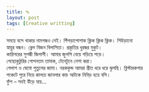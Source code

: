 ```yaml
---
title: স্ব১
layout: post
tags: [Creative writting]
---
```


সময়ে বসে থাকার নামগন্ধও নেই। পিঁপড়াপোশাক ক্লিক ক্লিক ক্লিক। শিউড়ানো  
স্নায়ুর বন্ধন। ক্লেদ বিজন বিলাসিতা। প্রকৃতির ধুরন্ধর মুকুট।  
কারিগরের সুগন্ধী জিলাপী। আমার জুলপি বেয়ে গড়িয়ে পড়ে।  
গেছোকুঠুরির গোপনতম তামাক, টেনেটুনে নেশা করা।  
গেলাশ ও ঘেমো পুতুলের জামা। নরককুন্ড আমরা প্রীত ধরে ধরে ঝুলছি। ব্লিস্টারকপার  
পকেটে পুরে নিয়ে কালচে জানলার কাচ আটকে নিবিড় হয়ে বসি।  
ফুঁশ – সবই উঁড়ে যায়...  
